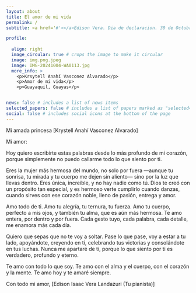 ```yaml
---
layout: about
title: El amor de mi vida
permalink: /
subtitle: <a href='#'></a>Edison Vera. Dia de declaracion. 30 de Octubre, 2024.

profile:
  
  align: right
  image_circular: true # crops the image to make it circular
  image: img.png.jpeg
  image: IMG-20241004-WA0113.jpg
  more_info: >
    <p>Krsytell Anahí Vasconez Alvarado</p>
    <p>Amor de mi vida</p>
    <p>Guayaquil, Guayas</p>


news: false # includes a list of news items
selected_papers: false # includes a list of papers marked as "selected={true}"
social: false # includes social icons at the bottom of the page
---
```


Mi amada princesa [Krystell Anahí Vasconez Alvarado]

Mi amor:

Hoy quiero escribirte estas palabras desde lo más profundo de mi corazón, porque simplemente no puedo callarme todo lo que siento por ti.

Eres la mujer más hermosa del mundo, no solo por fuera —aunque tu sonrisa, tu mirada y tu cuerpo me dejen sin aliento— sino por la luz que llevas dentro. Eres única, increíble, y no hay nadie como tú. Dios te creó con un propósito tan especial, y es hermoso verte cumplirlo cuando danzas, cuando sirves con ese corazón noble, lleno de pasión, entrega y amor.

Amo todo de ti. Amo tu alegría, tu ternura, tu fuerza. Amo tu cuerpo, perfecto a mis ojos, y también tu alma, que es aún más hermosa. Te amo entera, por dentro y por fuera. Cada gesto tuyo, cada palabra, cada detalle, me enamora más cada día.

Quiero que sepas que no te voy a soltar. Pase lo que pase, voy a estar a tu lado, apoyándote, creyendo en ti, celebrando tus victorias y consolándote en tus luchas. Nunca me apartaré de ti, porque lo que siento por ti es verdadero, profundo y eterno.

Te amo con todo lo que soy. Te amo con el alma y el cuerpo, con el corazón y la mente. Te amo hoy y te amaré siempre.

Con todo mi amor,
[Edison Isaac Vera Landazuri (Tu pianista)]
